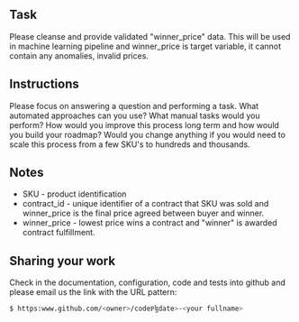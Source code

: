 ## Task
Please cleanse and provide validated "winner_price" data. This will be
used in machine learning pipeline and winner_price is target variable,
it cannot contain any anomalies, invalid prices.

## Instructions

Please focus on answering a question and performing a task.
What automated approaches can you use?
What manual tasks would you perform?
How would you improve this process long term and how would you build
your roadmap?
Would you change anything if you would need to scale this process from
a few SKU's to hundreds and thousands.

## Notes

- SKU - product identification
- contract_id - unique identifier of a contract that SKU was sold and winner_price is the final price agreed between buyer and winner.
- winner_price - lowest price wins a contract and "winner" is awarded contract fulfillment.

## Sharing your work
Check in the documentation, configuration, code and tests into github
and please email us the link with the URL pattern:

```Bash
$ https:www.github.com/<owner>/codeҎɮdate>-<your fullname>
```
